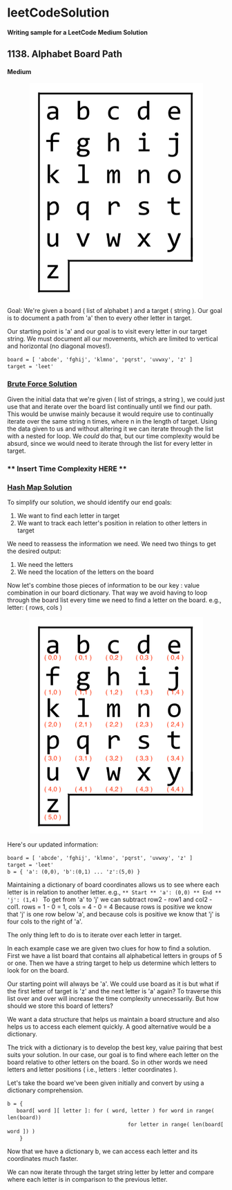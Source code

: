 # leetCodeSolution
#### Writing sample for a LeetCode Medium Solution 

## 1138. Alphabet Board Path
#### Medium

<p align="center">
<img width="403" height="500" src="images/azboard.png">
</p>

Goal: 
We're given a board ( list of alphabet ) and a target ( string ). Our goal is
to document a path from 'a' then to every other letter in target. 

Our starting point is 'a' and our goal is to visit every letter in our target
string. We must document all our movements, which are limited to vertical and
horizontal (no diagonal moves!). 

```
board = [ 'abcde', 'fghij', 'klmno', 'pqrst', 'uvwxy', 'z' ]
target = 'leet'
```
### <ins>Brute Force Solution</ins>
Given the initial data that we're given ( list of strings, a string ), we could
just use that and iterate over the board list continually until we find our
path. This would be unwise mainly because it would require use to continually
iterate over the same string n times, where n in the length of target. 
Using the data given to us and without altering it we can iterate through the
list with a nested for loop. We *could* do that, but our time complexity would
be absurd, since we would need to iterate through the list for every letter in
target.
### ** Insert Time Complexity HERE ** 




### <ins>Hash Map Solution</ins>
To simplify our solution, we should identify our end goals: 
1. We want to find each letter in target
2. We want to track each letter's position in relation to other letters in
  target

We need to reassess the information we need. We need two things to get the
desired output: 
1. We need the letters
2. We need the location of the letters on the board

Now let's combine those pieces of information to be our key : value combination
in our board dictionary. That way we avoid having to loop through the board
list every time we need to find a letter on the board. 
e.g., letter: ( rows, cols )  

<p align="center">
<img width="403" height="500" src="images/azboardCoords.png">
</p>
Here's our updated information: 

```
board = [ 'abcde', 'fghij', 'klmno', 'pqrst', 'uvwxy', 'z' ]
target = 'leet'
b = { 'a': (0,0), 'b':(0,1) ... 'z':(5,0) }
```
Maintaining a dictionary of board coordinates allows us to see where each
letter is in relation to another letter. e.g., 
       ```
       ** Start ** 'a': (0,0)
       ** End ** 'j': (1,4) 
       ```
     To get from 'a' to 'j' we can subtract row2 - row1 and col2 - col1.
     rows = 1 - 0 = 1, cols = 4 - 0 = 4
     Because rows is positive we know that 'j' is one row below 'a', and because cols
     is positive we know that 'j' is four cols to the right of 'a'.

The only thing left to do is to iterate over each letter in target. 

In each example case we are given two clues for how to find a solution. First
we have a list board that contains all alphabetical letters in groups of 5 or
one. Then we have a string target to help us determine which letters to look
for on the board. 

Our starting point will always be 'a'. We could use board as it is but what if
the first letter of target is 'z' and the next letter is 'a' again? To traverse
this list over and over will increase the time complexity unnecessarily. But
how should we store this board of letters? 

We want a data structure that helps us maintain a board structure and also
helps us to access each element quickly. A good alternative would be a
dictionary. 

The trick with a dictionary is to develop the best key, value pairing that best
suits your solution. In our case, our goal is to find where each letter on the
board relative to other letters on the board. So in other words we need letters
and letter positions ( i.e., letters : letter coordinates ). 

Let's take the board we've been given initially and convert by using a
dictionary comprehension. 

```
b = { 
   board[ word ][ letter ]: for ( word, letter ) for word in range( len(board))
                                       for letter in range( len(board[ word ]) ) 
    }
```

Now that we have a dictionary b, we can access each letter and its coordinates
much faster. 

We can now iterate through the target string letter by letter and compare where
each letter is in comparison to the previous letter. 


